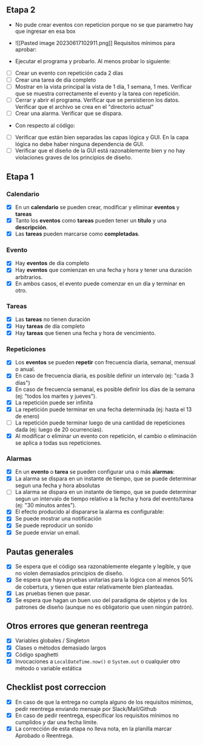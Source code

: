 ## Etapa 2


- No pude crear eventos con repeticion porque no se que parametro hay que ingresar en esa box
- ![[Pasted image 20230617102911.png]]
Requisitos mínimos para aprobar:  

- Ejecutar el programa y probarlo. Al menos probar lo siguiente:

- [ ] Crear un evento con repetición cada 2 días
- [ ] Crear una tarea de día completo
- [ ] Mostrar en la vista principal la vista de 1 día, 1 semana, 1 mes. Verificar que se muestra correctamente el evento y la tarea con repetición.
- [ ] Cerrar y abrir el programa. Verificar que se persistieron los datos. Verificar que el archivo se crea en el "directorio actual"
- [ ] Crear una alarma. Verificar que se dispara. 

- Con respecto al código:

- [ ] Verificar que están bien separadas las capas lógica y GUI. En la capa lógica no debe haber ninguna dependencia de GUI.
- [ ] Verificar que el diseño de la GUI está razonablemente bien y no hay violaciones graves de los principios de diseño.
## Etapa 1

### Calendario

- [x] En un **calendario** se pueden crear, modificar y eliminar **eventos** y **tareas**
- [x] Tanto los **eventos** como **tareas** pueden tener un **título** y una **descripción**.
- [x] Las **tareas** pueden marcarse como **completadas**.

### Evento

- [x] Hay **eventos** de día completo
- [x] Hay **eventos** que comienzan en una fecha y hora y tener una duración arbitrarios.
- [x] En ambos casos, el evento puede comenzar en un día y terminar en otro.

### Tareas

- [x] Las **tareas** no tienen duración
- [x] Hay **tareas** de día completo
- [x] Hay **tareas** que tienen una fecha y hora de vencimiento.

### Repeticiones

- [x] Los **eventos** se pueden **repetir** con frecuencia diaria, semanal, mensual o anual.
- [x] En caso de frecuencia diaria, es posible definir un intervalo (ej: "cada 3 días")
- [x] En caso de frecuencia semanal, es posible definir los días de la semana (ej: "todos los martes y jueves").
- [x] La repetición puede ser infinita
- [x] La repetición puede terminar en una fecha determinada (ej: hasta el 13 de enero)
- [ ] La repetición puede terminar luego de una cantidad de repeticiones dada (ej: luego de 20 ocurrencias).
- [x] Al modificar o eliminar un evento con repetición, el cambio o eliminación se aplica a todas sus repeticiones.

### Alarmas

- [x] En un **evento** o **tarea** se pueden configurar una o más **alarmas**:
- [x] La alarma se dispara en un instante de tiempo, que se puede determinar segun una fecha y hora absolutas
- [ ] La alarma se dispara en un instante de tiempo, que se puede determinar segun un intervalo de tiempo relativo a la fecha y hora del evento/tarea (ej: "30 minutos antes").
- [x] El efecto producido al dispararse la alarma es configurable:
- [x] Se puede mostrar una notificación
- [x] Se puede reproducir un sonido
- [x] Se puede enviar un email.

## Pautas generales

- [x] Se espera que el código sea razonablemente elegante y legible, y que no violen demasiados principios de diseño.
- [x] Se espera que haya pruebas unitarias para la lógica con al menos 50% de cobertura, y tienen que estar relativamente bien planteadas.
- [x] Las pruebas tienen que pasar.
- [x] Se espera que hagan un buen uso del paradigma de objetos y de los patrones de diseño (aunque no es obligatorio que usen ningún patrón).

## Otros errores que generan reentrega

- [x] Variables globales / Singleton
- [x] Clases o métodos demasiado largos
- [x] Código spaghetti
- [x] Invocaciones a `LocalDateTime.now()` o `System.out` o cualquier otro método o variable estática

## Checklist post correccion

- [x] En caso de que la entrega no cumpla alguno de los requisitos mínimos, pedir reentrega enviando mensaje por Slack/Mail/Github
- [x] En caso de pedir reentrega, especificar los requisitos mínimos no cumplidos y dar una fecha límite.
- [x] La corrección de esta etapa no lleva nota, en la planilla marcar Aprobado o Reentrega.
